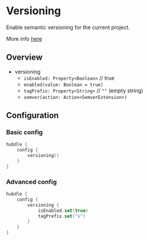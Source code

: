 # Versioning

Enable semantic versioning for the current project.

More info [here](https://github.com/JavierSegoviaCordoba/semver-gradle-plugin)

## Overview

- versioning
    - `isEnabled: Property<Boolean>` // true
    - `enabled(value: Boolean = true)`
    - `tagPrefix: Property<String>` // `""` (empty string)
    - `semver(action: Action<SemverExtension>)`


## Configuration

### Basic config

```kotlin
hubdle {
    config {
        versioning()
    }
}
```

### Advanced config

```kotlin
hubdle {
    config {
        versioning {
            isEnabled.set(true)
            tagPrefix.set("v")
        }
    }
}
```

